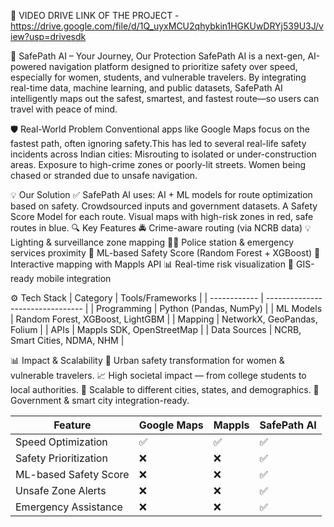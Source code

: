 
🎥 VIDEO DRIVE LINK OF THE PROJECT - https://drive.google.com/file/d/1Q_uyxMCU2qhybkin1HGKUwDRYj539U3J/view?usp=drivesdk

🚦 SafePath AI – Your Journey, Our Protection
SafePath AI is a next-gen, AI-powered navigation platform designed to prioritize safety over speed, 
especially for women, students, and vulnerable travelers. By integrating real-time data, machine learning,
and public datasets, SafePath AI intelligently maps out the safest, smartest, and fastest route—so users can travel with peace of mind.

🛡️ Real-World Problem
Conventional apps like Google Maps focus on the fastest path, often ignoring safety.This has led to several real-life safety incidents across Indian cities:
Misrouting to isolated or under-construction areas.
Exposure to high-crime zones or poorly-lit streets.
Women being chased or stranded due to unsafe navigation.

💡 Our Solution
✅ SafePath AI uses:
AI + ML models for route optimization based on safety.
Crowdsourced inputs and government datasets.
A Safety Score Model for each route.
Visual maps with high-risk zones in red, safe routes in blue.
🔍 Key Features
🚔 Crime-aware routing (via NCRB data)
💡 Lighting & surveillance zone mapping
👮‍♀️ Police station & emergency services proximity
🧠 ML-based Safety Score (Random Forest + XGBoost)
📍 Interactive mapping with Mappls API
📊 Real-time risk visualization
📱 GIS-ready mobile integration

⚙️ Tech Stack
| Category     | Tools/Frameworks                 |
| ------------ | -------------------------------- |
| Programming  | Python (Pandas, NumPy)           |
| ML Models    | Random Forest, XGBoost, LightGBM |
| Mapping      | NetworkX, GeoPandas, Folium      |
| APIs         | Mappls SDK, OpenStreetMap        |
| Data Sources | NCRB, Smart Cities, NDMA, NHM    |

📊 Impact & Scalability
🌆 Urban safety transformation for women & vulnerable travelers.
📈 High societal impact — from college students to local authorities.
🔄 Scalable to different cities, states, and demographics.
🤝 Government & smart city integration-ready.

| Feature               | Google Maps | Mappls | **SafePath AI** |
| --------------------- | ----------- | ------ | --------------- |
| Speed Optimization    | ✅           | ✅      | ✅               |
| Safety Prioritization | ❌           | ❌      | ✅               |
| ML-based Safety Score | ❌           | ❌      | ✅               |
| Unsafe Zone Alerts    | ❌           | ❌      | ✅               |
| Emergency Assistance  | ❌           | ❌      | ✅               |




